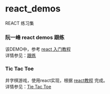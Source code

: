 # react_demos

REACT 练习集

### 阮一峰 react demos 跟练
该DEMO中，参考 [react 入门教程](http://www.ruanyifeng.com/blog/2015/03/react.html)<br/>
详情参见：[跟练](https://github.com/FishNon/react_demos/tree/master/ruanyf-react-demos)

### Tic Tac Toe

井字棋游戏，使用react实现，根据 [react教程](https://react.docschina.org/tutorial/tutorial.html) 完成。<br/>
详情参见：[Tie Tac Toe](https://github.com/FishNon/react_demos/tree/master/tic-tac-toe)

 